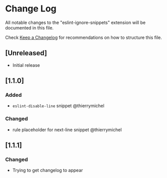 # Change Log
All notable changes to the "eslint-ignore-snippets" extension will be documented in this file.

Check [Keep a Changelog](http://keepachangelog.com/) for recommendations on how to structure this file.

## [Unreleased]
- Initial release

## [1.1.0]
### Added
- `eslint-disable-line` snippet @thierrymichel

### Changed
- rule placeholder for next-line snippet @thierrymichel

## [1.1.1]
### Changed
- Trying to get changelog to appear